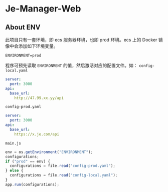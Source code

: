 # Je-Manager-Web

## About ENV
此项目只有一套环境，即 ecs 服务器环境，也即 prod 环境。ecs 上的 Docker 镜像中会添加如下环境变量。
```shell
ENVIRONMENT=prod
```
程序可预先读取 `ENVIRONMENT` 的值，然后激活对应的配置文件。如：
`config-local.yaml`

```yaml
server:
  port: 3000
api:
  base_url:
    http://47.99.xx.yy/api
```

`config-prod.yaml`

```yaml
server:
  port: 3000
api:
  base_url:
    https://x.je.com/api
```

`main.js`

```javascript
env = os.getEnvironment("ENVIRONMENT");
configurations;
if ("prod" == env) {
  configurations = file.read("config-prod.yaml");
} else {
  configurations = file.read("config-local.yaml");
}
app.run(configurations);
```
